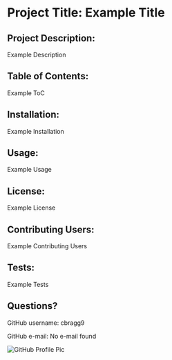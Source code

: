 # Project Title: Example Title  

## Project Description:  

Example Description  

## Table of Contents:  

Example ToC  

## Installation:  

Example Installation  

## Usage:  

Example Usage  

## License:  

Example License  

## Contributing Users:  

Example Contributing Users  

## Tests:  

Example Tests  

## Questions?  

GitHub username: cbragg9 

GitHub e-mail: No e-mail found 

![GitHub Profile Pic](https://avatars2.githubusercontent.com/u/60023778?v=4&s=100)